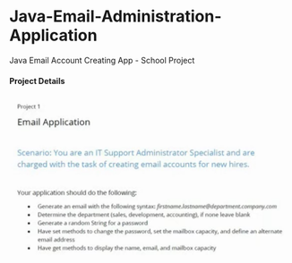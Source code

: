 # Java-Email-Administration-Application
Java Email Account Creating App - School Project

#### Project Details
![Hi](JavaEmail.JPG)
